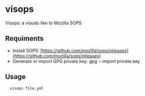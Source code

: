 # visops
Visops: a visudo like to Mozilla SOPS

## Requiments

- Install SOPS: [https://github.com/mozilla/sops/releases](https://github.com/mozilla/sops/releases)
- Generate or import GPG private key: gpg --import private.key

## Usage

```
  visops file.yml
```

## 